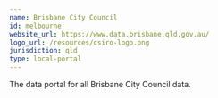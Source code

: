 ```yaml
---
name: Brisbane City Council
id: melbourne
website_url: https://www.data.brisbane.qld.gov.au/
logo_url: /resources/csiro-logo.png
jurisdiction: qld
type: local-portal
---
```


The data portal for all Brisbane City Council data.